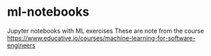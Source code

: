 # ml-notebooks
Jupyter notebooks with ML exercises
These are note from the course https://www.educative.io/courses/machine-learning-for-software-engineers
